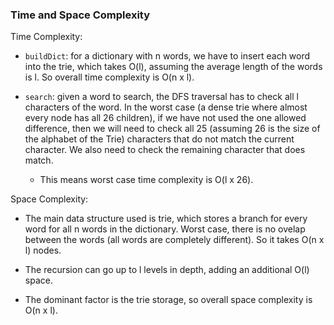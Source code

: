 ### Time and Space Complexity

Time Complexity: 
- `buildDict`: for a dictionary with n words, we have to insert each word into the trie, which takes O(l), assuming the average length of the words is l. So overall time complexity is O(n x l).

- `search`: given a word to search, the DFS traversal has to check all l characters of the word. In the worst case (a dense trie where almost every node has all 26 children), if we have not used the one allowed difference, then we will need to check all 25 (assuming 26 is the size of the alphabet of the Trie) characters that do not match the current character. We also need to check the remaining character that does match. 
    - This means worst case time complexity is O(l x 26).

Space Complexity: 
- The main data structure used is trie, which stores a branch for every word for all n words in the dictionary. Worst case, there is no ovelap between the words (all words are completely different). So it takes O(n x l) nodes. 

- The recursion can go up to l levels in depth, adding an additional O(l) space. 

- The dominant factor is the trie storage, so overall space complexity is O(n x l). 